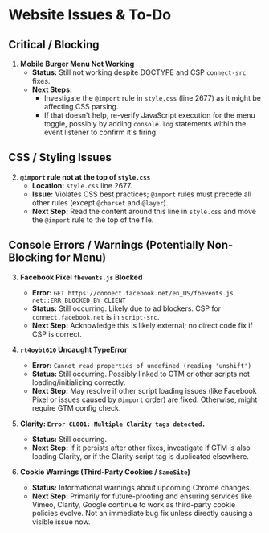 # Website Issues & To-Do

## Critical / Blocking

1.  **Mobile Burger Menu Not Working**
    *   **Status:** Still not working despite DOCTYPE and CSP `connect-src` fixes.
    *   **Next Steps:**
        *   Investigate the `@import` rule in `style.css` (line 2677) as it might be affecting CSS parsing.
        *   If that doesn't help, re-verify JavaScript execution for the menu toggle, possibly by adding `console.log` statements within the event listener to confirm it's firing.

## CSS / Styling Issues

2.  **`@import` rule not at the top of `style.css`**
    *   **Location:** `style.css` line 2677.
    *   **Issue:** Violates CSS best practices; `@import` rules must precede all other rules (except `@charset` and `@layer`).
    *   **Next Step:** Read the content around this line in `style.css` and move the `@import` rule to the top of the file.

## Console Errors / Warnings (Potentially Non-Blocking for Menu)

3.  **Facebook Pixel `fbevents.js` Blocked**
    *   **Error:** `GET https://connect.facebook.net/en_US/fbevents.js net::ERR_BLOCKED_BY_CLIENT`
    *   **Status:** Still occurring. Likely due to ad blockers. CSP for `connect.facebook.net` is in `script-src`.
    *   **Next Step:** Acknowledge this is likely external; no direct code fix if CSP is correct.

4.  **`rt4oybt610` Uncaught TypeError**
    *   **Error:** `Cannot read properties of undefined (reading 'unshift')`
    *   **Status:** Still occurring. Possibly linked to GTM or other scripts not loading/initializing correctly.
    *   **Next Step:** May resolve if other script loading issues (like Facebook Pixel or issues caused by `@import` order) are fixed. Otherwise, might require GTM config check.

5.  **Clarity: `Error CL001: Multiple Clarity tags detected.`**
    *   **Status:** Still occurring.
    *   **Next Step:** If it persists after other fixes, investigate if GTM is also loading Clarity, or if the Clarity script tag is duplicated elsewhere.

6.  **Cookie Warnings (Third-Party Cookies / `SameSite`)**
    *   **Status:** Informational warnings about upcoming Chrome changes.
    *   **Next Step:** Primarily for future-proofing and ensuring services like Vimeo, Clarity, Google continue to work as third-party cookie policies evolve. Not an immediate bug fix unless directly causing a visible issue now.